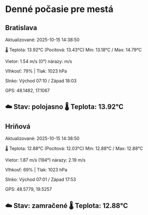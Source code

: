 ﻿# Denné počasie pre mestá

## Bratislava
Aktualizované: 2025-10-15 14:38:50

🌡️ Teplota: 13.92°C 
(Pocitová: 13.43°C)
Min: 13.18°C / Max: 14.79°C

Vietor: 1.54 m/s    (0°) 
nárazy:  m/s

Vlhkosť: 79% | Tlak: 1023 hPa

Slnko: Východ 07:10 / Západ 18:03

GPS: 48.1482, 17.1067

☁️ Stav: polojasno        🌡️ Teplota: 13.92°C
---

## Hriňová
Aktualizované: 2025-10-15 14:38:50

🌡️ Teplota: 12.88°C 
(Pocitová: 12.03°C)
Min: 12.88°C / Max: 12.88°C

Vietor: 1.87 m/s (194°)
nárazy: 2.19 m/s

Vlhkosť: 69% | Tlak: 1023 hPa

Slnko: Východ 07:01 / Západ 17:53

GPS: 48.5779, 19.5257

☁️ Stav: zamračené        🌡️ Teplota: 12.88°C
---
